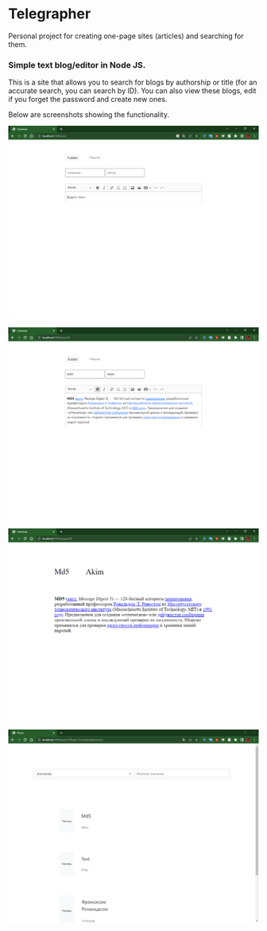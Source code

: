 # Telegrapher
Personal project for creating one-page sites (articles) and searching for them.

### Simple text blog/editor in Node JS.

This is a site that allows you to search for blogs by authorship or title (for an accurate search, you can search by ID). You can also view these blogs, edit if you forget the password and create new ones.

Below are screenshots showing the functionality.

<p align="center">
  <img src="https://github.com/Mika-dot/Telegrapher/blob/main/Media/zero.PNG?raw=true" alt="ConsoleWriteImage"/>
</p>


<p align="center">
  <img src="https://github.com/Mika-dot/Telegrapher/blob/main/Media/pagesnamber1.PNG?raw=true" alt="ConsoleWriteImage"/>
</p>


<p align="center">
  <img src="https://github.com/Mika-dot/Telegrapher/blob/main/Media/pages.PNG?raw=true" alt="ConsoleWriteImage"/>
</p>


<p align="center">
  <img src="https://github.com/Mika-dot/Telegrapher/blob/main/Media/search.PNG?raw=true" alt="ConsoleWriteImage"/>
</p>

